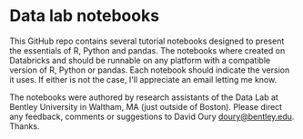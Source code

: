 # Data lab notebooks

This GitHub repo contains several tutorial notebooks designed to present the essentials of R, Python and pandas.
The notebooks where created on Databricks and should be runnable on any platform with a compatible version of R, Python or pandas.
Each notebook should indicate the version it uses.
If either is not the case, I'll appreciate an email letting me know.

The notebooks were authored by research assistants of the Data Lab at Bentley University in Waltham, MA (just outside of Boston).
Please direct any feedback, comments or suggestions to David Oury <doury@bentley.edu>. Thanks.
